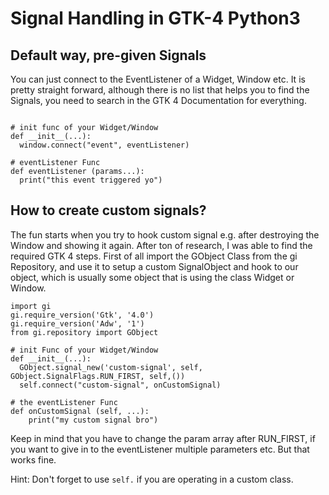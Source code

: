 # Signal Handling in GTK-4 Python3
## Default way, pre-given Signals
You can just connect to the EventListener of a Widget, Window etc. It is pretty straight forward, although there is no list that helps you to find the Signals, you need to search in the GTK 4 Documentation for everything.
```python3

# init func of your Widget/Window
def __init__(...):
  window.connect("event", eventListener)

# eventListener Func
def eventListener (params...):
  print("this event triggered yo")
```
## How to create custom signals?
The fun starts when you try to hook custom signal e.g. after destroying the Window and showing it again. After ton of research, I was able to find the required GTK 4 steps. 
First of all import the GObject Class from the gi Repository, and use it to setup a custom SignalObject and hook to our object, which is usually some object that is using the class Widget or Window.

```python3
import gi
gi.require_version('Gtk', '4.0')
gi.require_version('Adw', '1')
from gi.repository import GObject

# init Func of your Widget/Window
def __init__(...):
  GObject.signal_new('custom-signal', self, GObject.SignalFlags.RUN_FIRST, self,())
  self.connect("custom-signal", onCustomSignal)

# the eventListener Func
def onCustomSignal (self, ...):
    print("my custom signal bro")

```
Keep in mind that you have to change the param array after RUN_FIRST, if you want to give in to the eventListener multiple parameters etc. But that works fine.

Hint: Don't forget to use `self.` if you are operating in a custom class.  
